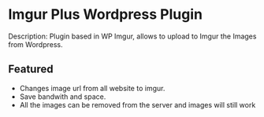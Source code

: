 # Imgur Plus Wordpress Plugin

Description: Plugin based in WP Imgur, allows to upload to Imgur the Images from Wordpress.

Featured
----------
- Changes image url from all website to imgur.
- Save bandwith and space.
- All the images can be removed from the server and images will still work


